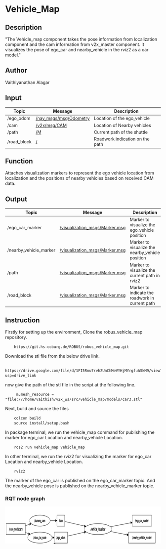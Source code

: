 # Vehicle_Map
## Description
"The Vehicle_map component takes the pose information from localization component and the cam information from v2x_master component. It visualizes the pose of ego_car and nearby_vehicle in the rviz2 as a car model."
## Author
Vaithiyanathan Alagar
## Input

|**Topic** |**Message**| **Description**|
|------|-------|------------|
|/ego_odom |[/nav_msgs/msg/Odometry](https://docs.ros.org/en/noetic/api/nav_msgs/html/msg/Odometry.html) | Location of the ego_vehicle|
|/cam |[/v2x/msg/CAM](https://) | Location of Nearby vehicles|
|/path |[/M](https://) | Current path of the shuttle|
|/road_block |[/](https://) | Roadwork indication on the path|
## Function
Attaches visualization markers to represent the ego vehicle location from localization and the positions of nearby vehicles based on received CAM data.
## Output
|**Topic** |**Message**| **Description**|
|------|-------|------------|
|/ego_car_marker | [/visualization_msgs/Marker.msg](http://docs.ros.org/en/noetic/api/visualization_msgs/html/msg/Marker.html) | Marker to visualize the ego_vehicle position|
|/nearby_vehicle_marker | [/visualization_msgs/Marker.msg](http://docs.ros.org/en/noetic/api/visualization_msgs/html/msg/Marker.html) | Marker to visualize the nearby_vehicle position |
|/path | [/visualization_msgs/Marker.msg](http://docs.ros.org/en/noetic/api/visualization_msgs/html/msg/Marker.html) | Marker to visualize the current path in rviz2 |
|/road_block | [/visualization_msgs/Marker.msg](http://docs.ros.org/en/noetic/api/visualization_msgs/html/msg/Marker.html) | Marker to indicate the roadwork in current path |
## Instruction

Firstly for setting up the environment, Clone the robus_vehicle_map repository.

```
    https://git.hs-coburg.de/ROBUS/robus_vehicle_map.git

```
 Download the stl file from the below drive link. 

```
    https://drive.google.com/file/d/1FI5Rnu7rvhZUnChMeVYHjMYrgfuASkM9/view?usp=drive_link
```
 now give the path of the stl file in the script at the following line.

```
     m.mesh_resource = "file:///home/vaithish/v2x_ws/src/vehicle_map/models/car3.stl"
```
Next, build and source the files

```
    colcon build
    source install/setup.bash
```
In package terminal, we run the vehicle_map command for publishing the marker for ego_car Location and nearby_vehicle Location.

```
    ros2 run vehicle_map vehicle_map
```

In other terminal, we run the rviz2 for visualizing the marker for ego_car Location and nearby_vehicle Location.

```
    rviz2
```
The marker of the ego_car is published on the ego_car_marker topic. And the nearby_vehicle pose is published on the nearby_vehicle_marker topic.

### RQT node graph

<div align="center">
    <img src= "vehicle_map.png" width=800 height=120>
</div>

